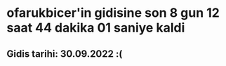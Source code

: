 # ofarukbicer'in gidisine son 8 gun 12 saat 44 dakika 01 saniye kaldi

## Gidis tarihi: 30.09.2022 :(